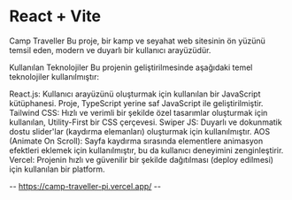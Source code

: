 # React + Vite

Camp Traveller
Bu proje, bir kamp ve seyahat web sitesinin ön yüzünü temsil eden, modern ve duyarlı bir kullanıcı arayüzüdür.

Kullanılan Teknolojiler
Bu projenin geliştirilmesinde aşağıdaki temel teknolojiler kullanılmıştır:

React.js: Kullanıcı arayüzünü oluşturmak için kullanılan bir JavaScript kütüphanesi. Proje, TypeScript yerine saf JavaScript ile geliştirilmiştir.
Tailwind CSS: Hızlı ve verimli bir şekilde özel tasarımlar oluşturmak için kullanılan, Utility-First bir CSS çerçevesi.
Swiper JS: Duyarlı ve dokunmatik dostu slider'lar (kaydırma elemanları) oluşturmak için kullanılmıştır.
AOS (Animate On Scroll): Sayfa kaydırma sırasında elementlere animasyon efektleri eklemek için kullanılmıştır, bu da kullanıcı deneyimini zenginleştirir.
Vercel: Projenin hızlı ve güvenilir bir şekilde dağıtılması (deploy edilmesi) için kullanılan bir platform.

-- https://camp-traveller-pi.vercel.app/ --
